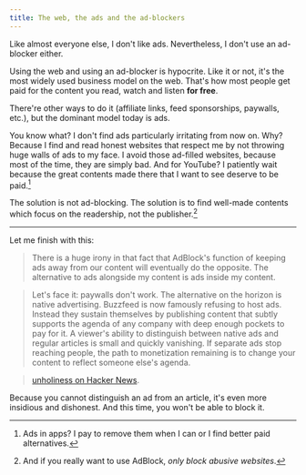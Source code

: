 ```yaml
---
title: The web, the ads and the ad-blockers
---
```


Like almost everyone else, I don't like ads. Nevertheless, I don't use an ad-blocker either.

Using the web and using an ad-blocker is hypocrite. Like it or not, it's the most widely used business model on the web. That's how most people get paid for the content you read, watch and listen **for free**.

There're other ways to do it (affiliate links, feed sponsorships, paywalls, etc.), but the dominant model today is ads.

You know what? I don't find ads particularly irritating from now on. Why? Because I find and read honest websites that respect me by not throwing huge walls of ads to my face. I avoid those ad-filled websites, because most of the time, they are simply bad. And for YouTube? I patiently wait because the great contents made there that I want to see deserve to be paid.[^1]

The solution is not ad-blocking. The solution is to find well-made contents which focus on the readership, not the publisher.[^2]

---

Let me finish with this:

> There is a huge irony in that fact that AdBlock's function of keeping ads away from our content will eventually do the opposite. The alternative to ads alongside my content is ads inside my content.

> Let's face it: paywalls don't work. The alternative on the horizon is native advertising. Buzzfeed is now famously refusing to host ads. Instead they sustain themselves by publishing content that subtly supports the agenda of any company with deep enough pockets to pay for it. A viewer's ability to distinguish between native ads and regular articles is small and quickly vanishing. If separate ads stop reaching people, the path to monetization remaining is to change your content to reflect someone else's agenda.

> [unholiness on Hacker News](https://news.ycombinator.com/item?id=9695552).

Because you cannot distinguish an ad from an article, it's even more insidious and dishonest. And this time, you won't be able to block it.


[^1]: Ads in apps? I pay to remove them when I can or I find better paid alternatives.
[^2]: And if you really want to use AdBlock, _only block abusive websites_.
